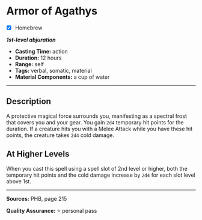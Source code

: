 # Armor of Agathys
- [x] Homebrew

***1st-level abjuration***
- **Casting Time:** action
- **Duration:** 12 hours
- **Range:** self
- **Tags:** verbal, somatic, material
- **Material Components:** a cup of water

---

## Description
A protective magical force surrounds you, manifesting as a spectral frost that covers you and your gear.
You gain `2d4` temporary hit points for the duration.
If a creature hits you with a Melee Attack while you have these hit points, the creature takes `2d4` cold damage.

## At Higher Levels
When you cast this spell using a spell slot of 2nd level or higher, both the temporary hit points and the cold damage increase by `2d4` for each slot level above 1st.

---

**Sources:** PHB, page 215

**Quality Assurance:** :star: personal pass
